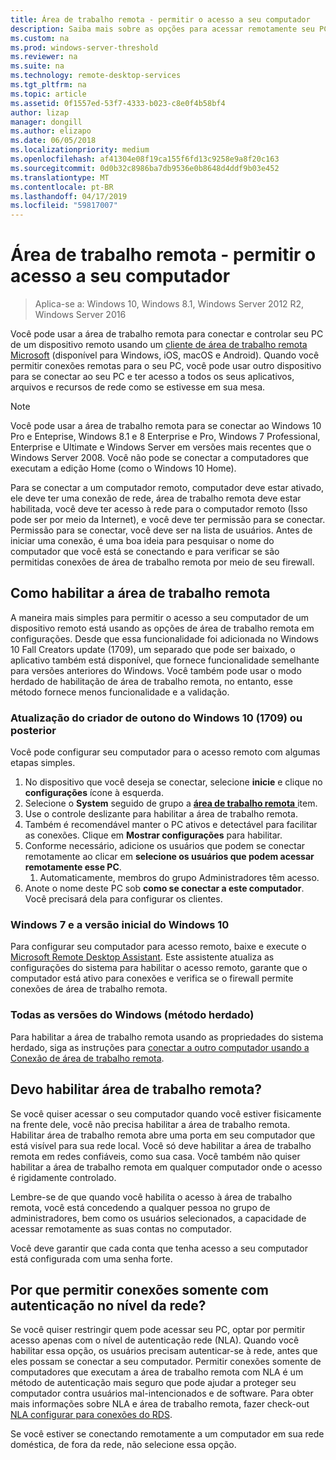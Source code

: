 ```yaml
---
title: Área de trabalho remota - permitir o acesso a seu computador
description: Saiba mais sobre as opções para acessar remotamente seu PC
ms.custom: na
ms.prod: windows-server-threshold
ms.reviewer: na
ms.suite: na
ms.technology: remote-desktop-services
ms.tgt_pltfrm: na
ms.topic: article
ms.assetid: 0f1557ed-53f7-4333-b023-c8e0f4b58bf4
author: lizap
manager: dongill
ms.author: elizapo
ms.date: 06/05/2018
ms.localizationpriority: medium
ms.openlocfilehash: af41304e08f19ca155f6fd13c9258e9a8f20c163
ms.sourcegitcommit: 0d0b32c8986ba7db9536e0b8648d4ddf9b03e452
ms.translationtype: MT
ms.contentlocale: pt-BR
ms.lasthandoff: 04/17/2019
ms.locfileid: "59817007"
---
```

# <a name="remote-desktop---allow-access-to-your-pc"></a>Área de trabalho remota - permitir o acesso a seu computador

>Aplica-se a: Windows 10, Windows 8.1, Windows Server 2012 R2, Windows Server 2016

Você pode usar a área de trabalho remota para conectar e controlar seu PC de um dispositivo remoto usando um [cliente de área de trabalho remota Microsoft](remote-desktop-clients.md) (disponível para Windows, iOS, macOS e Android). Quando você permitir conexões remotas para o seu PC, você pode usar outro dispositivo para se conectar ao seu PC e ter acesso a todos os seus aplicativos, arquivos e recursos de rede como se estivesse em sua mesa.  

> [!NOTE]
> Você pode usar a área de trabalho remota para se conectar ao Windows 10 Pro e Enteprise, Windows 8.1 e 8 Enterprise e Pro, Windows 7 Professional, Enterprise e Ultimate e Windows Server em versões mais recentes que o Windows Server 2008. Você não pode se conectar a computadores que executam a edição Home (como o Windows 10 Home). 

Para se conectar a um computador remoto, computador deve estar ativado, ele deve ter uma conexão de rede, área de trabalho remota deve estar habilitada, você deve ter acesso à rede para o computador remoto (Isso pode ser por meio da Internet), e você deve ter permissão para se conectar. Permissão para se conectar, você deve ser na lista de usuários. Antes de iniciar uma conexão, é uma boa ideia para pesquisar o nome do computador que você está se conectando e para verificar se são permitidas conexões de área de trabalho remota por meio de seu firewall.

## <a name="how-to-enable-remote-desktop"></a>Como habilitar a área de trabalho remota

A maneira mais simples para permitir o acesso a seu computador de um dispositivo remoto está usando as opções de área de trabalho remota em configurações. Desde que essa funcionalidade foi adicionada no Windows 10 Fall Creators update (1709), um separado que pode ser baixado, o aplicativo também está disponível, que fornece funcionalidade semelhante para versões anteriores do Windows. Você também pode usar o modo herdado de habilitação de área de trabalho remota, no entanto, esse método fornece menos funcionalidade e a validação.

### <a name="windows-10-fall-creator-update-1709-or-later"></a>Atualização do criador de outono do Windows 10 (1709) ou posterior

Você pode configurar seu computador para o acesso remoto com algumas etapas simples.
1. No dispositivo que você deseja se conectar, selecione **inicie** e clique no **configurações** ícone à esquerda.
2. Selecione o **System** seguido de grupo a [ **área de trabalho remota** ](ms-settings:remotedesktop) item.
3. Use o controle deslizante para habilitar a área de trabalho remota.
4. Também é recomendável manter o PC ativos e detectável para facilitar as conexões. Clique em **Mostrar configurações** para habilitar.
5. Conforme necessário, adicione os usuários que podem se conectar remotamente ao clicar em **selecione os usuários que podem acessar remotamente esse PC**.
   1. Automaticamente, membros do grupo Administradores têm acesso.
6. Anote o nome deste PC sob **como se conectar a este computador**. Você precisará dela para configurar os clientes.

### <a name="windows-7-and-early-version-of-windows-10"></a>Windows 7 e a versão inicial do Windows 10

Para configurar seu computador para acesso remoto, baixe e execute o [Microsoft Remote Desktop Assistant](https://www.microsoft.com/download/details.aspx?id=50042). Este assistente atualiza as configurações do sistema para habilitar o acesso remoto, garante que o computador está ativo para conexões e verifica se o firewall permite conexões de área de trabalho remota. 

### <a name="all-versions-of-windows-legacy-method"></a>Todas as versões do Windows (método herdado)

Para habilitar a área de trabalho remota usando as propriedades do sistema herdado, siga as instruções para [conectar a outro computador usando a Conexão de área de trabalho remota](https://windows.microsoft.com/windows/remote-desktop-connection-faq).

## <a name="should-i-enable-remote-desktop"></a>Devo habilitar área de trabalho remota?

Se você quiser acessar o seu computador quando você estiver fisicamente na frente dele, você não precisa habilitar a área de trabalho remota. Habilitar área de trabalho remota abre uma porta em seu computador que está visível para sua rede local. Você só deve habilitar a área de trabalho remota em redes confiáveis, como sua casa. Você também não quiser habilitar a área de trabalho remota em qualquer computador onde o acesso é rigidamente controlado.

Lembre-se de que quando você habilita o acesso à área de trabalho remota, você está concedendo a qualquer pessoa no grupo de administradores, bem como os usuários selecionados, a capacidade de acessar remotamente as suas contas no computador.

Você deve garantir que cada conta que tenha acesso a seu computador está configurada com uma senha forte.

## <a name="why-allow-connections-only-with-network-level-authentication"></a>Por que permitir conexões somente com autenticação no nível da rede? 
 
Se você quiser restringir quem pode acessar seu PC, optar por permitir acesso apenas com o nível de autenticação rede (NLA). Quando você habilitar essa opção, os usuários precisam autenticar-se à rede, antes que eles possam se conectar a seu computador. Permitir conexões somente de computadores que executam a área de trabalho remota com NLA é um método de autenticação mais seguro que pode ajudar a proteger seu computador contra usuários mal-intencionados e de software. Para obter mais informações sobre NLA e área de trabalho remota, fazer check-out [NLA configurar para conexões do RDS](https://technet.microsoft.com/library/cc732713(v=ws.11).aspx). 

Se você estiver se conectando remotamente a um computador em sua rede doméstica, de fora da rede, não selecione essa opção.
